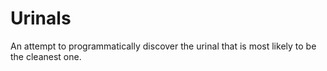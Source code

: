 # Urinals

An attempt to programmatically discover the urinal that is most likely to be the cleanest one.